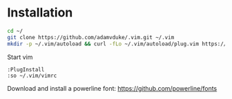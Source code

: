 # Installation

```bash
cd ~/
git clone https://github.com/adamvduke/.vim.git ~/.vim
mkdir -p ~/.vim/autoload && curl -fLo ~/.vim/autoload/plug.vim https://raw.githubusercontent.com/junegunn/vim-plug/master/plug.vim
```

Start vim

```vim
:PlugInstall
:so ~/.vim/vimrc
```

Download and install a powerline font: https://github.com/powerline/fonts
